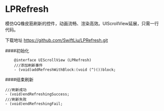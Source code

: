 # LPRefresh
模仿QQ橡皮筋刷新的控件，动画流畅、渲染高效。UIScrollView延展，只需一行代码。

下载地址 https://github.com/SwiftLiu/LPRefresh.git

####初始化
```objc
    @interface UIScrollView (LPRefresh)
    ///添加刷新事件
    - (void)addRefreshWithBlock:(void (^)())block;
```
####结束刷新
```objc
///刷新成功
- (void)endRefreshingSuccess;
///刷新失败
- (void)endRefreshingFail;
```
